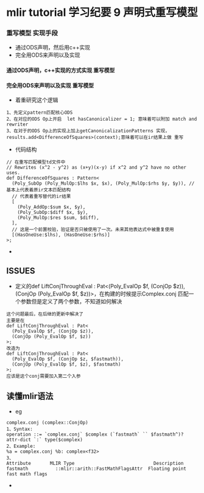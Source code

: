 # mlir tutorial 学习纪要 9 声明式重写模型

### 重写模型 实现手段
- 通过ODS声明，然后用c++实现
- 完全用ODS来声明以及实现

#### 通过ODS声明，c++实现的方式实现 重写模型
#### 完全用ODS来声明以及实现 重写模型
- 着重研究这个逻辑
```
1、先定义pattern匹配核心ODS
2、在对应的ODS Op上开启  let hasCanonicalizer = 1; 意味着可以附加 match and rewriter
3、在对于的ODS Op上的实现上加上getCanonicalizationPatterns 实现， results.add<DifferenceOfSquares>(context);意味着可以在ir结果上做 重写
```
- 代码结构
```
// 在重写匹配模型td文件中
// Rewrites (x^2 - y^2) as (x+y)(x-y) if x^2 and y^2 have no other uses.
def DifferenceOfSquares : Pattern<
  (Poly_SubOp (Poly_MulOp:$lhs $x, $x), (Poly_MulOp:$rhs $y, $y)), // 基本上代表着原ir文本匹配结构
  // 代表着重写替代的ir结果
  [
    (Poly_AddOp:$sum $x, $y),
    (Poly_SubOp:$diff $x, $y),
    (Poly_MulOp:$res $sum, $diff),
  ],
  // 这是一个前置校验，验证是否只被使用了一次。未来其他表达式中被重复使用
  [(HasOneUse:$lhs), (HasOneUse:$rhs)]
>;
```
- 
## ISSUES
- 定义的def LiftConjThroughEval : Pat<(Poly_EvalOp $f, (ConjOp $z)),(ConjOp (Poly_EvalOp $f, $z))>，在构建的时候提示Complex.conj 匹配一个参数但是定义了两个参数，不知道如何解决
```
这个问题最后，在后继的更新中解决了
主要是在
def LiftConjThroughEval : Pat<
  (Poly_EvalOp $f, (ConjOp $z)),
  (ConjOp (Poly_EvalOp $f, $z))
>;
改造为
def LiftConjThroughEval : Pat<
  (Poly_EvalOp $f, (ConjOp $z, $fastmath)),
  (ConjOp (Poly_EvalOp $f, $z), $fastmath)
>;
应该是这个conj需要加入第二个入参
```
## 读懂mlir语法
- eg
```
complex.conj (complex::ConjOp)
1、Syntax:
operation ::= `complex.conj` $complex (`fastmath` `` $fastmath^)? attr-dict `:` type($complex)
2、Example:
%a = complex.conj %b: complex<f32>
3、
Attribute	    MLIR Type	                          Description 
fastmath	      ::mlir::arith::FastMathFlagsAttr 	Floating point fast math flags
```
- 

